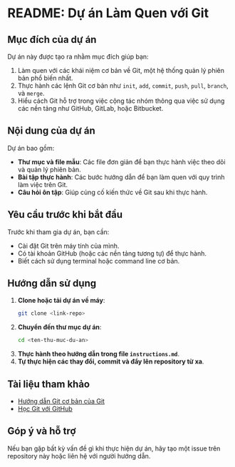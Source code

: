 # README: Dự án Làm Quen với Git

## Mục đích của dự án
Dự án này được tạo ra nhằm mục đích giúp bạn:

1. Làm quen với các khái niệm cơ bản về Git, một hệ thống quản lý phiên bản phổ biến nhất.
2. Thực hành các lệnh Git cơ bản như `init`, `add`, `commit`, `push`, `pull`, `branch`, và `merge`.
3. Hiểu cách Git hỗ trợ trong việc cộng tác nhóm thông qua việc sử dụng các nền tảng như GitHub, GitLab, hoặc Bitbucket.

## Nội dung của dự án
Dự án bao gồm:

- **Thư mục và file mẫu**: Các file đơn giản để bạn thực hành việc theo dõi và quản lý phiên bản.
- **Bài tập thực hành**: Các bước hướng dẫn để bạn làm quen với quy trình làm việc trên Git.
- **Câu hỏi ôn tập**: Giúp củng cố kiến thức về Git sau khi thực hành.

## Yêu cầu trước khi bắt đầu
Trước khi tham gia dự án, bạn cần:

- Cài đặt Git trên máy tính của mình.
- Có tài khoản GitHub (hoặc các nền tảng tương tự) để thực hành.
- Biết cách sử dụng terminal hoặc command line cơ bản.

## Hướng dẫn sử dụng
1. **Clone hoặc tải dự án về máy**:
   ```bash
   git clone <link-repo>
   ```
2. **Chuyển đến thư mục dự án**:
   ```bash
   cd <ten-thu-muc-du-an>
   ```
3. **Thực hành theo hướng dẫn trong file `instructions.md`**.
4. **Tự thực hiện các thay đổi, commit và đẩy lên repository từ xa**.

## Tài liệu tham khảo
- [Hướng dẫn Git cơ bản của Git](https://git-scm.com/doc)
- [Học Git với GitHub](https://docs.github.com/en/get-started)

## Góp ý và hỗ trợ
Nếu bạn gặp bất kỳ vấn đề gì khi thực hiện dự án, hãy tạo một issue trên repository này hoặc liên hệ với người hướng dẫn.

